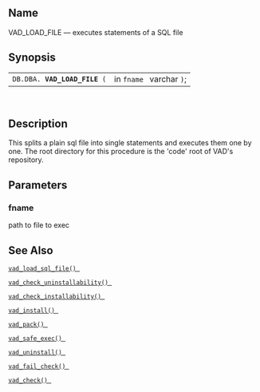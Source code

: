 <div>

<div>

</div>

<div>

## Name

VAD_LOAD_FILE — executes statements of a SQL file

</div>

<div>

## Synopsis

<div>

|                                   |                          |
|-----------------------------------|--------------------------|
| `DB.DBA. `**`VAD_LOAD_FILE`**` (` | in `fname ` varchar `)`; |

<div>

 

</div>

</div>

</div>

<div>

## Description

This splits a plain sql file into single statements and executes them
one by one. The root directory for this procedure is the 'code' root of
VAD's repository.

</div>

<div>

## Parameters

<div>

### fname

path to file to exec

</div>

</div>

<div>

## See Also

<a href="fn_vad_load_sql_file.html" class="link"
title="VAD_LOAD_SQL_FILE"><code
class="function">vad_load_sql_file() </code></a>

<a href="fn_vad_check_uninstallability.html" class="link"
title="VAD_CHECK_UNINSTALLABILITY"><code
class="function">vad_check_uninstallability() </code></a>

<a href="fn_vad_check_installability.html" class="link"
title="VAD_CHECK_INSTALLABILITY"><code
class="function">vad_check_installability() </code></a>

<a href="fn_vad_install.html" class="link" title="VAD_INSTALL"><code
class="function">vad_install() </code></a>

<a href="fn_vad_pack.html" class="link" title="VAD_PACK"><code
class="function">vad_pack() </code></a>

<a href="fn_vad_safe_exec.html" class="link" title="VAD_SAFE_EXEC"><code
class="function">vad_safe_exec() </code></a>

<a href="fn_vad_uninstall.html" class="link" title="VAD_UNINSTALL"><code
class="function">vad_uninstall() </code></a>

<a href="fn_vad_fail_check.html" class="link"
title="VAD_FAIL_CHECK"><code
class="function">vad_fail_check() </code></a>

<a href="fn_vad_check.html" class="link" title="VAD_CHECK"><code
class="function">vad_check() </code></a>

</div>

</div>
